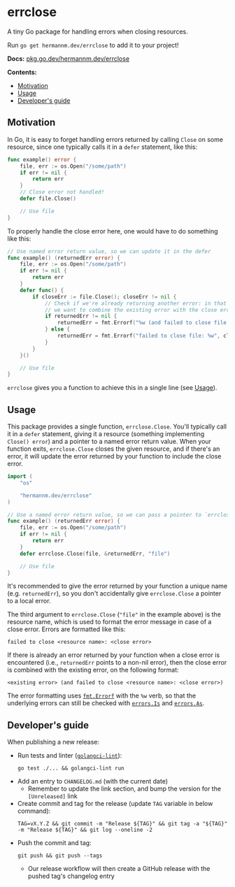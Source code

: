 # errclose

A tiny Go package for handling errors when closing resources.

Run `go get hermannm.dev/errclose` to add it to your project!

**Docs:** [pkg.go.dev/hermannm.dev/errclose](https://pkg.go.dev/hermannm.dev/errclose)

**Contents:**

- [Motivation](#motivation)
- [Usage](#usage)
- [Developer's guide](#developers-guide)

## Motivation

In Go, it is easy to forget handling errors returned by calling `Close` on some resource, since one
typically calls it in a `defer` statement, like this:

<!-- @formatter:off -->
```go
func example() error {
	file, err := os.Open("/some/path")
	if err != nil {
		return err
	}
	// Close error not handled!
	defer file.Close()

	// Use file
}
```
<!-- @formatter:on -->

To properly handle the close error here, one would have to do something like this:

<!-- @formatter:off -->
```go
// Use named error return value, so we can update it in the defer
func example() (returnedErr error) {
	file, err := os.Open("/some/path")
	if err != nil {
		return err
	}
	defer func() {
		if closeErr := file.Close(); closeErr != nil {
			// Check if we're already returning another error: in that case,
			// we want to combine the existing error with the close error
			if returnedErr != nil {
				returnedErr = fmt.Errorf("%w (and failed to close file: %w)", returnedErr, closeErr)
			} else {
				returnedErr = fmt.Errorf("failed to close file: %w", closeErr)
			}
		}
	}()

	// Use file
}
```
<!-- @formatter:on -->

`errclose` gives you a function to achieve this in a single line (see [Usage](#usage)).

## Usage

This package provides a single function, `errclose.Close`. You'll typically call it in a `defer`
statement, giving it a resource (something implementing `Close() error`) and a pointer to a named
error return value. When your function exits, `errclose.Close` closes the given resource, and if
there's an error, it will update the error returned by your function to include the close error.

<!-- @formatter:off -->
```go
import (
	"os"

	"hermannm.dev/errclose"
)

// Use a named error return value, so we can pass a pointer to `errclose.Close`
func example() (returnedErr error) {
	file, err := os.Open("/some/path")
	if err != nil {
		return err
	}
	defer errclose.Close(file, &returnedErr, "file")

	// Use file
}
```
<!-- @formatter:on -->

It's recommended to give the error returned by your function a unique name (e.g. `returnedErr`), so
you don't accidentally give `errclose.Close` a pointer to a local error.

The third argument to `errclose.Close` (`"file"` in the example above) is the resource name, which
is used to format the error message in case of a close error. Errors are formatted like this:

```
failed to close <resource name>: <close error>
```

If there is already an error returned by your function when a close error is encountered (i.e.,
`returnedErr` points to a non-nil error), then the close error is combined with the existing error,
on the following format:

```
<existing error> (and failed to close <resource name>: <close error>)
```

The error formatting uses [`fmt.Errorf`](https://pkg.go.dev/fmt#Errorf) with the `%w` verb, so that
the underlying errors can still be checked with [`errors.Is`](https://pkg.go.dev/errors#Is) and
[`errors.As`](https://pkg.go.dev/errors#As).

## Developer's guide

When publishing a new release:

- Run tests and linter ([`golangci-lint`](https://golangci-lint.run/)):
  ```
  go test ./... && golangci-lint run
  ```
- Add an entry to `CHANGELOG.md` (with the current date)
    - Remember to update the link section, and bump the version for the `[Unreleased]` link
- Create commit and tag for the release (update `TAG` variable in below command):
  ```
  TAG=vX.Y.Z && git commit -m "Release ${TAG}" && git tag -a "${TAG}" -m "Release ${TAG}" && git log --oneline -2
  ```
- Push the commit and tag:
  ```
  git push && git push --tags
  ```
    - Our release workflow will then create a GitHub release with the pushed tag's changelog entry
